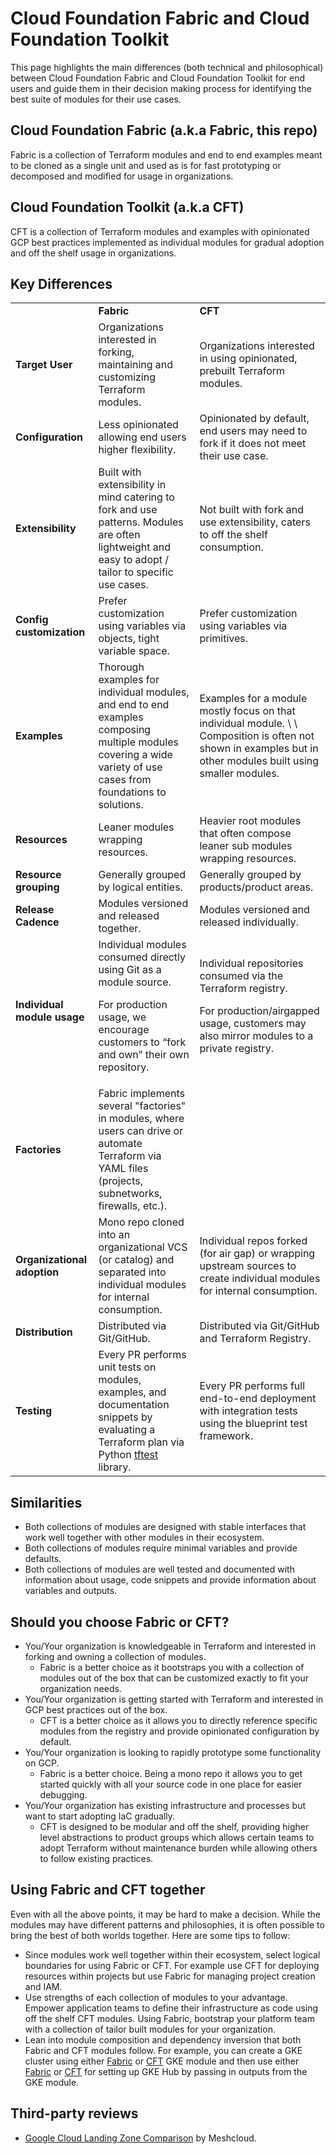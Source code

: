 # Cloud Foundation Fabric and Cloud Foundation Toolkit

This page highlights the main differences (both technical and philosophical) between Cloud Foundation Fabric and Cloud Foundation Toolkit for end users and guide them in their decision making process for identifying the best suite of modules for their use cases.

## Cloud Foundation Fabric (a.k.a Fabric, this repo)

Fabric is a collection of Terraform modules and end to end examples meant to be cloned as a single unit and used as is for fast prototyping or decomposed and modified for usage in organizations.

## Cloud Foundation Toolkit (a.k.a CFT)

CFT is a collection of Terraform modules and examples with opinionated GCP best practices implemented as individual modules for gradual adoption and off the shelf usage in organizations.

## Key Differences

<table>
  <tr>
   <td>
   </td>
   <td><strong>Fabric</strong>
   </td>
   <td><strong>CFT</strong>
   </td>
  </tr>
  <tr>
   <td><strong>Target User</strong>
   </td>
   <td>Organizations interested in forking, maintaining and customizing Terraform modules.
   </td>
   <td>Organizations interested in using opinionated, prebuilt Terraform modules.
   </td>
  </tr>
  <tr>
   <td><strong>Configuration</strong>
   </td>
   <td>Less opinionated allowing end users higher flexibility.
   </td>
   <td>Opinionated by default, end users may need to fork if it does not meet their use case.
   </td>
  </tr>
  <tr>
   <td><strong>Extensibility</strong>
   </td>
   <td>Built with extensibility in mind catering to fork and use patterns. Modules are often lightweight and easy to adopt / tailor to specific use cases.
   </td>
   <td>Not built with fork and use extensibility, caters to off the shelf consumption.
   </td>
  </tr>
  <tr>
   <td><strong>Config customization</strong>
   </td>
   <td>Prefer customization using variables via objects, tight variable space.
   </td>
   <td>Prefer customization using variables via primitives.
   </td>
  </tr>
  <tr>
   <td><strong>Examples</strong>
   </td>
   <td>Thorough examples for individual modules, and end to end examples composing multiple modules covering a wide variety of use cases from foundations to solutions.
   </td>
   <td>Examples for a module mostly focus on that individual module. \
 \
Composition is often not shown in examples but in other modules built using smaller modules.
   </td>
  </tr>
  <tr>
   <td><strong>Resources</strong>
   </td>
   <td>Leaner modules wrapping resources.
   </td>
   <td>Heavier root modules that often compose leaner sub modules wrapping resources.
   </td>
  </tr>
  <tr>
   <td><strong>Resource grouping</strong>
   </td>
   <td>Generally grouped by logical entities.
   </td>
   <td>Generally grouped by products/product areas.
   </td>
  </tr>
  <tr>
   <td><strong>Release Cadence</strong>
   </td>
   <td>Modules versioned and released together.
   </td>
   <td>Modules versioned and released individually.
   </td>
  </tr>
  <tr>
   <td><strong>Individual module usage</strong>
   </td>
   <td>Individual modules consumed directly using Git as a module source.
<p>
For production usage, we encourage customers to “fork and own” their own repository.
   </td>
   <td>Individual repositories consumed via the Terraform registry.
<p>
For production/airgapped usage, customers may also mirror modules to a private registry.
   </td>
  </tr>
  <tr>
   <td><strong>Factories</strong>
   </td>
   <td>Fabric implements several "factories" in modules, where users can drive or automate Terraform via YAML files (projects, subnetworks, firewalls, etc.).
   </td>
   <td>
   </td>
  </tr>
  <tr>
   <td><strong>Organizational adoption</strong>
   </td>
   <td>Mono repo cloned into an organizational VCS (or catalog) and separated into individual modules for internal consumption.
   </td>
   <td>Individual repos forked (for air gap) or wrapping upstream sources to create individual modules for internal consumption.
   </td>
  </tr>
  <tr>
   <td><strong>Distribution</strong>
   </td>
   <td>Distributed via Git/GitHub.
   </td>
   <td>Distributed via Git/GitHub and Terraform Registry.
   </td>
  </tr>
  <tr>
   <td><strong>Testing</strong>
   </td>
   <td>Every PR performs unit tests on modules, examples, and documentation snippets by evaluating a Terraform plan via Python <a href="https://pypi.org/project/tftest/">tftest</a> library.
   </td>
   <td>Every PR performs full end-to-end deployment with integration tests using the blueprint test framework.
   </td>
  </tr>
</table>

## Similarities

* Both collections of modules are designed with stable interfaces that work well together with other modules in their ecosystem.
* Both collections of modules require minimal variables and provide defaults.
* Both collections of modules are well tested and documented with information about usage, code snippets and provide information about variables and outputs.

## Should you choose Fabric or CFT?

* You/Your organization is knowledgeable in Terraform and interested in forking and owning a collection of modules.
  * Fabric is a better choice as it bootstraps you with a collection of modules out of the box that can be customized exactly to fit your organization needs.
* You/Your organization is getting started with Terraform and interested in GCP best practices out of the box.
    *   CFT is a better choice as it allows you to directly reference specific modules from the registry and provide opinionated configuration by default.
* You/Your organization is looking to rapidly prototype some functionality on GCP.
  * Fabric is a better choice. Being a mono repo it allows you to get started quickly with all your source code in one place for easier debugging.
* You/Your organization has existing infrastructure and processes but want to start adopting IaC gradually.
  * CFT is designed to be modular and off the shelf, providing higher level abstractions to product groups which allows certain teams to adopt Terraform without maintenance burden while allowing others to follow existing practices.

## Using Fabric and CFT together

Even with all the above points, it may be hard to make a decision. While the modules may have different patterns and philosophies, it is often possible to bring the best of both worlds together. Here are some tips to follow:

* Since modules work well together within their ecosystem, select logical boundaries for using Fabric or CFT. For example use CFT for deploying resources within projects but use Fabric for managing project creation and IAM.
* Use strengths of each collection of modules to your advantage. Empower application teams to define their infrastructure as code using off the shelf CFT modules. Using Fabric, bootstrap your platform team with a collection of tailor built modules for your organization.
* Lean into module composition and dependency inversion that both Fabric and CFT modules follow. For example, you can create a GKE cluster using either [Fabric](https://github.com/GoogleCloudPlatform/cloud-foundation-fabric/tree/master/modules/gke-cluster#gke-cluster-module) or [CFT](https://github.com/terraform-google-modules/terraform-google-kubernetes-engine) GKE module and then use either [Fabric](https://github.com/GoogleCloudPlatform/cloud-foundation-fabric/tree/master/modules/gke-hub#variables) or [CFT](https://github.com/terraform-google-modules/terraform-google-kubernetes-engine/tree/master/modules/fleet-membership) for setting up GKE Hub by passing in outputs from the GKE module.

## Third-party reviews

* [Google Cloud Landing Zone Comparison](https://www.meshcloud.io/2022/09/09/gcp-landing-zone-comparison/) by Meshcloud.
